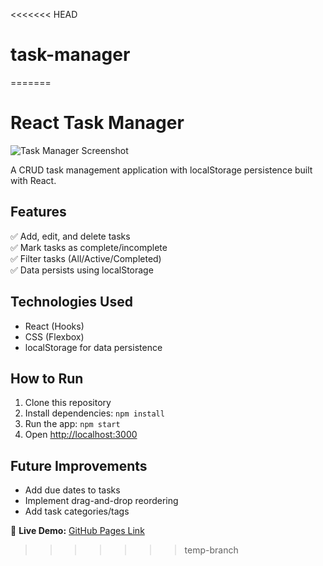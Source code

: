 <<<<<<< HEAD
# task-manager
=======
# React Task Manager

![Task Manager Screenshot](./public/screenshot.png)

A CRUD task management application with localStorage persistence built with React.

## Features
✅ Add, edit, and delete tasks  
✅ Mark tasks as complete/incomplete  
✅ Filter tasks (All/Active/Completed)  
✅ Data persists using localStorage  

## Technologies Used
- React (Hooks)
- CSS (Flexbox)
- localStorage for data persistence

## How to Run
1. Clone this repository
2. Install dependencies: `npm install`
3. Run the app: `npm start`
4. Open [http://localhost:3000](http://localhost:3000)

## Future Improvements
- Add due dates to tasks
- Implement drag-and-drop reordering
- Add task categories/tags

🔗 **Live Demo:** [GitHub Pages Link](#)
>>>>>>> temp-branch
